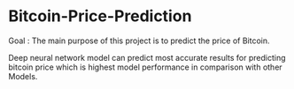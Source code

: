 # Bitcoin-Price-Prediction
Goal : The main purpose of this project is to predict the price of Bitcoin.


Deep neural network model can predict most accurate results for predicting bitcoin price which is highest model performance in comparison with other Models.
